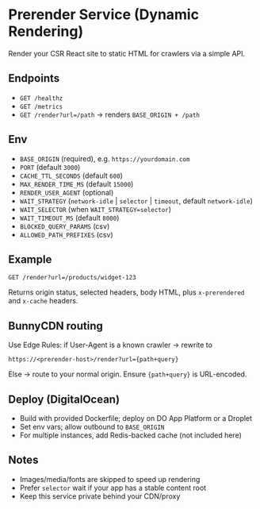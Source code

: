 # Prerender Service (Dynamic Rendering)

Render your CSR React site to static HTML for crawlers via a simple API.

## Endpoints
- `GET /healthz`
- `GET /metrics`
- `GET /render?url=/path` → renders `BASE_ORIGIN + /path`

## Env
- `BASE_ORIGIN` (required), e.g. `https://yourdomain.com`
- `PORT` (default `3000`)
- `CACHE_TTL_SECONDS` (default `600`)
- `MAX_RENDER_TIME_MS` (default `15000`)
- `RENDER_USER_AGENT` (optional)
- `WAIT_STRATEGY` (`network-idle` | `selector` | `timeout`, default `network-idle`)
- `WAIT_SELECTOR` (when `WAIT_STRATEGY=selector`)
- `WAIT_TIMEOUT_MS` (default `8000`)
- `BLOCKED_QUERY_PARAMS` (csv)
- `ALLOWED_PATH_PREFIXES` (csv)

## Example
```
GET /render?url=/products/widget-123
```
Returns origin status, selected headers, body HTML, plus `x-prerendered` and `x-cache` headers.

## BunnyCDN routing
Use Edge Rules: if User-Agent is a known crawler → rewrite to
```
https://<prerender-host>/render?url={path+query}
```
Else → route to your normal origin. Ensure `{path+query}` is URL-encoded.

## Deploy (DigitalOcean)
- Build with provided Dockerfile; deploy on DO App Platform or a Droplet
- Set env vars; allow outbound to `BASE_ORIGIN`
- For multiple instances, add Redis-backed cache (not included here)

## Notes
- Images/media/fonts are skipped to speed up rendering
- Prefer `selector` wait if your app has a stable content root
- Keep this service private behind your CDN/proxy




